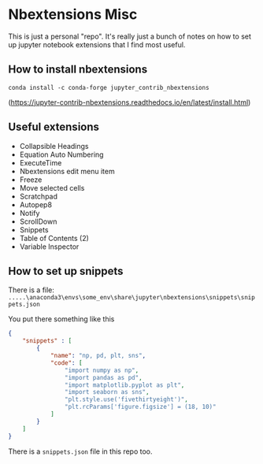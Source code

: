 # Nbextensions Misc

This is just a personal "repo". It's really just a bunch of notes on how to set up jupyter notebook extensions that I find most useful. 

## How to install nbextensions

```
conda install -c conda-forge jupyter_contrib_nbextensions
```

(https://jupyter-contrib-nbextensions.readthedocs.io/en/latest/install.html)

## Useful extensions

* Collapsible Headings
* Equation Auto Numbering
* ExecuteTime
* Nbextensions edit menu item
* Freeze
* Move selected cells
* Scratchpad
* Autopep8
* Notify
* ScrollDown
* Snippets
* Table of Contents (2)
* Variable Inspector

## How to set up snippets

There is a file: `.....\anaconda3\envs\some_env\share\jupyter\nbextensions\snippets\snippets.json`

You put there something like this

```JSON
{
    "snippets" : [
        {
            "name": "np, pd, plt, sns",
            "code": [
                "import numpy as np",
                "import pandas as pd",
                "import matplotlib.pyplot as plt",
                "import seaborn as sns",
                "plt.style.use('fivethirtyeight')",
                "plt.rcParams['figure.figsize'] = (18, 10)"
            ]
        }
    ]
}
```

There is a `snippets.json` file in this repo too.